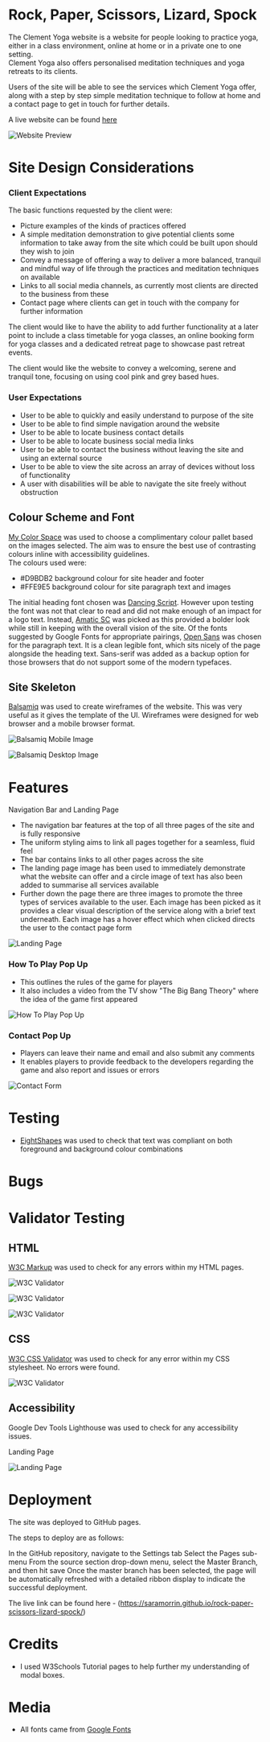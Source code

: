# Rock, Paper, Scissors, Lizard, Spock

The Clement Yoga website is a website for people looking to practice yoga, either in a class environment, online at home or in a private one to one setting.  
Clement Yoga also offers personalised meditation techniques and yoga retreats to its clients.

Users of the site will be able to see the services which Clement Yoga offer, along with a step by step simple meditation technique to follow at home and a contact page to get in touch for further details.

A live website can be found [here](https://saramorrin.github.io/rock-paper-scissors-lizard-spock/)

![Website Preview]()

# Site Design Considerations

### Client Expectations

The basic functions requested by the client were:
- Picture examples of the kinds of practices offered
- A simple meditation demonstration to give potential clients some information to take away from the site which could be built upon should they wish to join
- Convey a message of offering a way to deliver a more balanced, tranquil and mindful way of life through the practices and meditation techniques on available
- Links to all social media channels, as currently most clients are directed to the business from these
- Contact page where clients can get in touch with the company for further information

The client would like to have the ability to add further functionality at a later point to include a class timetable for yoga classes, an online booking form for yoga classes and a dedicated retreat page to showcase past retreat events. 

The client would like the website to convey a welcoming, serene and tranquil tone, focusing on using cool pink and grey based hues.

### User Expectations
- User to be able to quickly and easily understand to purpose of the site
- User to be able to find simple navigation around the website
- User to be able to locate business contact details
- User to be able to locate business social media links
- User to be able to contact the business without leaving the site and using an external source
- User to be able to view the site across an array of devices without loss of functionality
- A user with disabilities will be able to navigate the site freely without obstruction

## Colour Scheme and Font

[My Color Space](https://mycolor.space/?hex=%23D9BDB2&sub=1) was used to choose a complimentary colour pallet based on the images selected. The aim was to ensure the best use of contrasting colours inline with accessibility guidelines.  
The colours used were:
- #D9BDB2 background colour for site header and footer
- #FFE9E5 background colour for site paragraph text and images

The initial heading font chosen was [Dancing Script](https://fonts.google.com/specimen/Dancing+Script?query=danc). However upon testing the font was not that clear to read and did not make enough of an impact for a logo text.
Instead, [Amatic SC](https://fonts.google.com/specimen/Amatic+SC?query=amatic) was picked as this provided a bolder look while still in keeping with the overall vision of the site. Of the fonts suggested by Google Fonts for appropriate pairings, [Open Sans](https://fonts.google.com/specimen/Open+Sans?query=open) was chosen for the paragraph text. It is a clean legible font, which sits nicely of the page alongside the heading text. Sans-serif was added as a backup option for those browsers that do not support some of the modern typefaces.  

## Site Skeleton

[Balsamiq](https://balsamiq.com/) was used to create wireframes of the website. This was very useful as it gives the template of the UI. Wireframes were designed for web browser and a mobile browser format. 

![Balsamiq Mobile Image]()

![Balsamiq Desktop Image]()

# Features

Navigation Bar and Landing Page
- The navigation bar features at the top of all three pages of the site and is fully responsive
- The uniform styling aims to link all pages together for a seamless, fluid feel
- The bar contains links to all other pages across the site
- The landing page image has been used to immediately demonstrate what the website can offer and a circle image of text has also been added to summarise all services available
- Further down the page there are three images to promote the three types of services available to the user. Each image has been picked as it provides a clear visual description of the service along with a brief text underneath. Each image has a hover effect which when clicked directs the user to the contact page form

![Landing Page](image)



### How To Play Pop Up
- This outlines the rules of the game for players
- It also includes a video from the TV show "The Big Bang Theory" where the idea of the game first appeared

![How To Play Pop Up]()

### Contact Pop Up
- Players can leave their name and email and also submit any comments
- It enables players to provide feedback to the developers regarding the game and also report and issues or errors


![Contact Form]()



# Testing

- [EightShapes](https://contrast-grid.eightshapes.com/?version=1.1.0&background-colors=&foreground-colors=%23FFFFFF%2C%20White%0D%0A%23000000%2C%20Black%0D%0A%23D9BDB2%0D%0A%23FFE9E5%0D%0A%23B17067%0D%0A%0D%0A&es-color-form__tile-size=compact&es-color-form__show-contrast=aaa&es-color-form__show-contrast=aa&es-color-form__show-contrast=aa18&es-color-form__show-contrast=dnp) was used to check that text was compliant on both foreground and background colour combinations

# Bugs


# Validator Testing
## HTML

[W3C Markup](https://validator.w3.org/#validate_by_input) was used to check for any errors within my HTML pages.


![W3C Validator]() 

![W3C Validator]() 

![W3C Validator]() 

## CSS

[W3C CSS Validator](https://validator.w3.org/#validate_by_uri) was used to check for any error within my CSS stylesheet. No errors were found.

![W3C Validator]()

## Accessibility

Google Dev Tools Lighthouse was used to check for any accessibility issues.

Landing Page

![Landing Page]()


# Deployment

The site was deployed to GitHub pages.

The steps to deploy are as follows:

In the GitHub repository, navigate to the Settings tab
Select the Pages sub-menu
From the source section drop-down menu, select the Master Branch, and then hit save
Once the master branch has been selected, the page will be automatically refreshed with a detailed ribbon display to indicate the successful deployment.  

The live link can be found here - (https://saramorrin.github.io/rock-paper-scissors-lizard-spock/)

# Credits
- I used W3Schools Tutorial pages to help further my understanding of modal boxes.

# Media
 - All fonts came from [Google Fonts](https://fonts.google.com/) 
 
  


